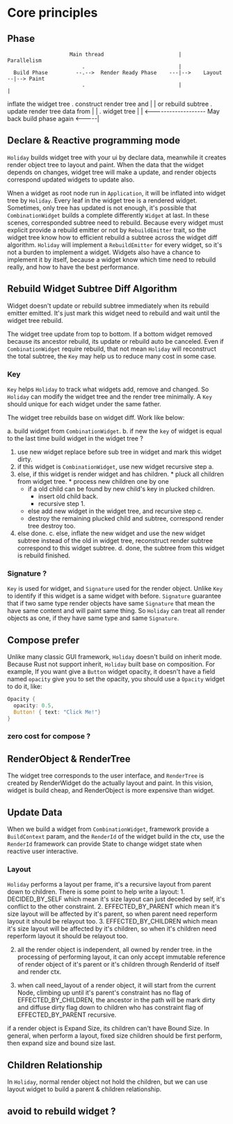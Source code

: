 # Core principles

## Phase
                        Main thread                        |             Parallelism   
                            .                              |                   
      Build Phase         --.-->  Render Ready Phase    ---|-->    Layout    --|--> Paint
                            .                              |                   |
inflate the widget tree     .   construct render tree and  |                   |
  or rebuild subtree        . update render tree data from |                   |
                            .         widget tree          |                   | 
                         <------------------- May back build phase again <-----|

## Declare & Reactive programming mode

`Holiday` builds widget tree with your ui by declare data, meanwhile it creates render object tree to layout and paint.
When the data that the widget depends on changes, widget tree will make a update, and render objects correspond updated widgets to update also.

Wnen a widget as root node run in `Application`, it will be inflated into widget tree by `Holiday`. Every leaf in the widget tree is a rendered widget. Sometimes, only tree has updated is not enough, it's possible that `CombinationWidget` builds a complete differently `Widget` at last. In these scenes, corresponded subtree need to rebuild. Because every widget must explicit provide a rebuild emitter or not by `RebuildEmitter` trait, so the widget tree know how to efficient rebuild a subtree across the widget diff algorithm. `Holiday` will implement a `RebuildEmitter` for every widget, so it's not a burden to implement a widget. Widgets also have a chance to implement it by itself, because a widget know which time need to rebuild really, and how to have the best performance. 

## Rebuild Widget Subtree Diff Algorithm

Widget doesn't update or rebuild subtree immediately when its rebuild emitter emitted. It's just mark this widget need to rebuild and wait until the widget tree rebuild. 

The widget tree update from top to bottom. If a bottom widget removed because its ancestor rebuild, its update or rebuild auto be canceled. Even if `CombinationWidget` require rebuild, that not mean `Holiday` will reconstruct the total subtree, the `Key` may help us to reduce many cost in some case.

### Key

`Key` helps `Holiday` to track what widgets add, remove and changed. So `Holiday` can modify the widget tree and the render tree minimally. A `Key` should unique for each widget under the same father.

The widget tree rebuilds base on widget diff. Work like below:

a. build widget from `CombinationWidget`.
b. if new the  `key` of widget is equal to the last time build widget in the widget tree ?
  1. use new widget replace before sub tree in widget and mark this widget dirty.
  2. if this widget is `CombinationWidget`, use new widget recursive step a.
  3. else, if this widget is render widget and has children.
    * pluck all children from widget tree.
    * process new children one by one
      - if a old child can be found by new child's key in plucked children.
        * insert old child back.
        * recursive step 1.
      - else add new widget in the widget tree, and recursive step c.
      - destroy the remaining plucked child and subtree, correspond render tree destroy too.
  4. else done.
c. else, inflate the new widget and use the new widget subtree instead of the old in widget tree, reconstruct render subtree correspond to this widget subtree.
d. done, the subtree from this widget is rebuild finished.



### Signature ?

`Key` is used for widget, and `Signature` used for the render object. Unlike `Key` to identify if this widget is a same widget with before. `Signature` guarantee that if two same type render objects have same `Signature` that mean the have same content and will paint same thing. So `Holiday` can treat all render objects as one, if they have same type and same `Signature`.


## Compose prefer

Unlike many classic GUI framework, `Holiday` doesn't build on inherit mode. Because Rust not support inherit, `Holiday` built base on composition. For example, If you want give a `Button` widget opacity, it doesn't have a field named `opacity` give you to set the opacity, you should use a `Opacity` widget to do it, like:

```rust
Opacity {
  opacity: 0.5,
  Button! { text: "Click Me!"}
}
```

### zero cost for compose ?


## RenderObject & RenderTree 

The widget tree corresponds to the user interface, and `RenderTree` is created by RenderWidget do the actually layout and paint. In this vision, widget is build cheap, and RenderObject is more expensive than widget.

## Update Data

When we build a widget from `CombinationWidget`, framework provide a `BuildContext` param, and the `RenderId` of the widget build in the ctx, use the `RenderId` framework can provide State<Self> to change widget state when reactive user interactive. 

### Layout

`Holiday` performs a layout per frame, it's a recursive layout from parent down to children. There is some point to help write a layout:
    1. DECIDED_BY_SELF which mean it's size layout can just deceded by self, it's conflict to the other constraint.
    2. EFFECTED_BY_PARENT which mean it's size layout will be affected by it's parent, so when parent need reperform layout it should be relayout too.
    3. EFFECTED_BY_CHILDREN which mean it's size layout will be affected by it's children, so when it's children need reperform layout it should be relayout too.

2. all the render object is independent, all owned by render tree. in the processing of performing layout, it can only accept immutable reference of render object  of it's parent or it's children through RenderId of itself and render ctx.

3. when call need_layout of a render object, it will start from the current Node, climbing up until it's parent's constraint has no flag of EFFECTED_BY_CHILDREN, the  ancestor in the path will be mark dirty and diffuse dirty flag down to children who has constraint flag of EFFECTED_BY_PARENT recursive.

if a render object is Expand Size, its children can't have Bound Size. In general, when perform a layout, fixed size children should be first perform, then expand size and bound size last.

## Children Relationship

In `Holiday`, normal render object not hold the children, but we can use layout widget to build a parent & children relationship.


## avoid to rebuild widget ?